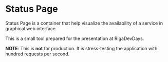 # Status Page

Status Page is a container that help visualize the availability of a service in graphical web interface.

This is a small tool prepared for the presentation at RigaDevDays.

**NOTE**: This is **not** for production. It is stress-testing the application with hundred requests per second.
